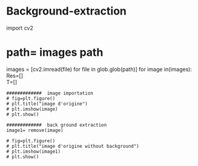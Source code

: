 # Background-extraction
import cv2
# path= images path
images = [cv2.imread(file) for file in glob.glob(path)]
for image in(images):    
    Res=[]  
    T=[]  

    #############  image importation
    # fig=plt.figure()
    # plt.title("image d'origine")
    # plt.imshow(image)
    # plt.show()  
    
    #############  back ground extraction
    image1= remove(image)
    
    # fig=plt.figure()
    # plt.title("image d'origine without background")
    # plt.imshow(image1)
    # plt.show()  
